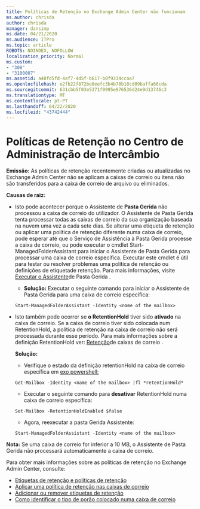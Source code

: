 ```yaml
---
title: Políticas de Retenção no Exchange Admin Center não funcionam
ms.author: chrisda
author: chrisda
manager: dansimp
ms.date: 04/21/2020
ms.audience: ITPro
ms.topic: article
ROBOTS: NOINDEX, NOFOLLOW
localization_priority: Normal
ms.custom:
- "308"
- "3100007"
ms.assetid: a48fd5fd-4af7-4d5f-b617-b0f9334ccaa7
ms.openlocfilehash: e2fb22f872be0eefc3b4b78b18cd09baffa66cda
ms.sourcegitcommit: 631cbb5f03e5371f0995e976536d24e9d13746c3
ms.translationtype: MT
ms.contentlocale: pt-PT
ms.lasthandoff: 04/22/2020
ms.locfileid: "43742444"
---
```

# <a name="retention-policies-in-exchange-admin-center"></a>Políticas de Retenção no Centro de Administração de Intercâmbio

 **Emissão:** As políticas de retenção recentemente criadas ou atualizadas no Exchange Admin Center não se aplicam a caixas de correio ou itens não são transferidos para a caixa de correio de arquivo ou eliminados. 
  
 **Causas de raiz:**
  
- Isto pode acontecer porque o Assistente de **Pasta Gerida** não processou a caixa de correio do utilizador. O Assistente de Pasta Gerida tenta processar todas as caixas de correio da sua organização baseada na nuvem uma vez a cada sete dias. Se alterar uma etiqueta de retenção ou aplicar uma política de retenção diferente numa caixa de correio, pode esperar até que o Serviço de Assistência à Pasta Gerida processe a caixa de correio, ou pode executar o cmdlet Start-ManagedFolderAssistant para iniciar o Assistente de Pasta Gerida para processar uma caixa de correio específica. Executar este cmdlet é útil para testar ou resolver problemas uma política de retenção ou definições de etiquetade retenção. Para mais informações, visite [Executar o Assistente](https://msdn.microsoft.com/library/gg271153%28v=exchsrvcs.149%29.aspx#managedfolderassist)de Pasta Gerida .
    
  - **Solução:** Executar o seguinte comando para iniciar o Assistente de Pasta Gerida para uma caixa de correio específica:
    
  ```
  Start-ManagedFolderAssistant -Identity <name of the mailbox>
  ```

- Isto também pode ocorrer se **o RetentionHold** tiver sido **ativado** na caixa de correio. Se a caixa de correio tiver sido colocada num RetentionHold, a política de retenção na caixa de correio não será processada durante esse período. Para mais informações sobre a definição RetentionHold ver: [Retenção](https://docs.microsoft.com/exchange/security-and-compliance/messaging-records-management/mailbox-retention-hold)de caixas de correio .
    
    **Solução:**
    
  - Verifique o estado da definição retentionHold na caixa de correio específica em [exo powershell:](https://docs.microsoft.com/powershell/exchange/exchange-online/connect-to-exchange-online-powershell/connect-to-exchange-online-powershell?view=exchange-ps)
    
  ```
  Get-Mailbox -Identity <name of the mailbox> |fl *retentionHold*
  ```

  - Executar o seguinte comando para **desativar** RetentionHold numa caixa de correio específica:
    
  ```
  Set-Mailbox -RetentionHoldEnabled $false
  ```

  - Agora, reexecutar a pasta Gerida Assistente:
    
  ```
  Start-ManagedFolderAssistant -Identity <name of the mailbox>
  ```

 **Nota:** Se uma caixa de correio for inferior a 10 MB, o Assistente de Pasta Gerida não processará automaticamente a caixa de correio.
 
Para obter mais informações sobre as políticas de retenção no Exchange Admin Center, consulte:
- [Etiquetas de retenção e políticas de retenção](https://docs.microsoft.com/exchange/security-and-compliance/messaging-records-management/retention-tags-and-policies)
- [Aplicar uma política de retenção nas caixas de correio](https://docs.microsoft.com/exchange/security-and-compliance/messaging-records-management/apply-retention-policy)
- [Adicionar ou remover etiquetas de retenção](https://docs.microsoft.com/exchange/security-and-compliance/messaging-records-management/add-or-remove-retention-tags)
- [Como identificar o tipo de porão colocado numa caixa de correio](https://docs.microsoft.com/office365/securitycompliance/identify-a-hold-on-an-exchange-online-mailbox)
